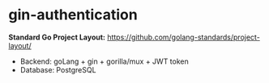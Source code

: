 # gin-authentication
**Standard Go Project Layout:** https://github.com/golang-standards/project-layout/

- Backend: goLang + gin + gorilla/mux + JWT token
- Database: PostgreSQL
